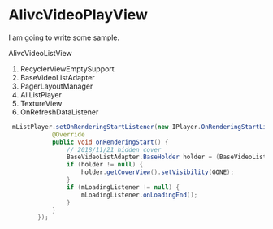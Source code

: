 # AlivcVideoPlayView

I am going to write some sample.

AlivcVideoListView
1. RecyclerViewEmptySupport
1. BaseVideoListAdapter
1. PagerLayoutManager
1. AliListPlayer
1. TextureView
1. OnRefreshDataListener
```java
 mListPlayer.setOnRenderingStartListener(new IPlayer.OnRenderingStartListener() {
            @Override
            public void onRenderingStart() {
                // 2018/11/21 hidden cover
                BaseVideoListAdapter.BaseHolder holder = (BaseVideoListAdapter.BaseHolder) recycler.findViewHolderForLayoutPosition(mCurrentPosition);
                if (holder != null) {
                    holder.getCoverView().setVisibility(GONE);
                }
                if (mLoadingListener != null) {
                    mLoadingListener.onLoadingEnd();
                }
            }
        });
```
